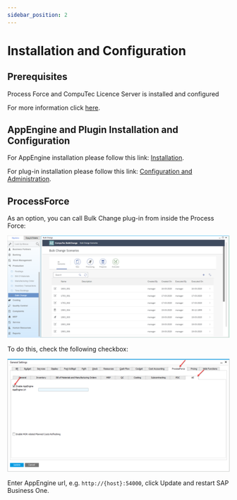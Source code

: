```yaml
---
sidebar_position: 2
---
```


# Installation and Configuration

## Prerequisites

Process Force and CompuTec Licence Server is installed and configured

For more information click [here](/docs/processforce/administrator-guide/licensing/license-server/overview/).

## AppEngine and Plugin Installation and Configuration

For AppEngine installation please follow this link: [Installation](../../administrators-guide/installation.md).

For plug-in installation please follow this link: [Configuration and Administration](../../administrators-guide/configuration-and-administration/overview.md).

## ProcessForce

As an option, you can call Bulk Change plug-in from inside the Process Force:

![Bulk Change Plugin](./media/bulk-changes-of-bom/image2020-3-25-16-40-30.png)

To do this, check the following checkbox:

![Bulk Change](./media/bulk-changes-of-bom/image2020-1-18-8-33-41.png)

Enter AppEngine url, e.g. `http://{host}:54000`, click Update and restart SAP Business One.
